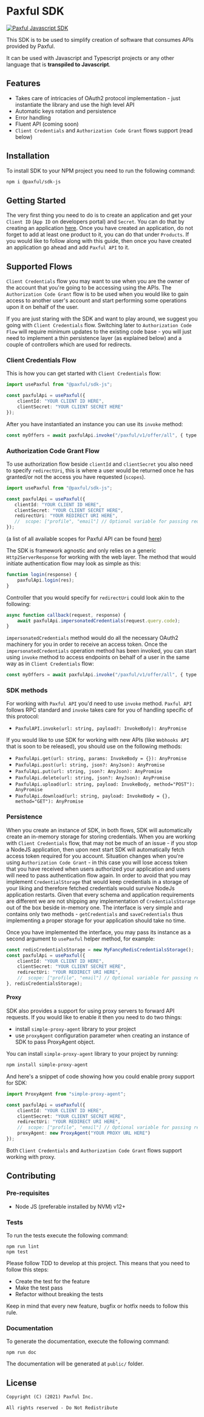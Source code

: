 # Paxful SDK

[![Paxful Javascript SDK](https://github.com/paxful/sdk-js/actions/workflows/github-actions-paxful.yml/badge.svg)](https://github.com/paxful/sdk-js/actions/workflows/github-actions-paxful.yml)

This SDK is to be used to simplify creation of software that consumes APIs provided by Paxful.

It can be used with Javascript and Typescript projects or any other language that is **transpiled to Javascript**.

## Features
* Takes care of intricacies of OAuth2 protocol implementation - just instantiate the library and use the high level API
* Automatic keys rotation and persistence
* Error handling
* Fluent API (coming soon)
* `Client Credentials` and `Authorization Code Grant` flows support (read below)

## Installation

To install SDK to your NPM project you need to run the following command:

 ```bash
 npm i @paxful/sdk-js
 ```

## Getting Started

The very first thing you need to do is to create an application and get your `Client ID` (`App ID` on developers portal) 
and `Secret`. You can do that by creating an application [here](https://developers.paxful.com/apps/new/?src=gh-sdk-js). Once
you have created an application, do not forget to add at least one product to it, you can do that under `Products`. If you
would like to follow along with this guide, then once you have created an application go ahead and add `Paxful API` to
it.

## Supported Flows

`Client Credentials` flow you may want to use when you are the owner of the account that you're going to be accessing using 
the APIs. The `Authorization Code Grant` flow is to be used when you would like to gain access to another user's 
account and start performing some operations upon it on behalf of the user.

If you are just staring with the SDK and want to play around, we suggest you going with `Client Credentials` flow. 
Switching later to `Authorization Code Flow` will require minimum updates to the existing code base - you will just need 
to implement a thin persistence layer (as explained below) and a couple of controllers which are used for redirects.

### Client Credentials Flow
 
This is how you can get started with `Client Credentials` flow: 
```typescript
import usePaxful from "@paxful/sdk-js";

const paxfulApi = usePaxful({
    clientId: "YOUR CLIENT ID HERE",
    clientSecret: "YOUR CLIENT SECRET HERE"
});
```

After you have instantiated an instance you can use its `invoke` method:
```typescript
const myOffers = await paxfulApi.invoke("/paxful/v1/offer/all", { type: 'sell' });
```

### Authorization Code Grant Flow

To use authorization flow beside `clientId` and `clientSecret` you also need to specify `redirectUri`, this is 
where a user would be returned once he has granted/or not the access you have requested (`scopes`). 
 ```typescript
import usePaxful from "@paxful/sdk-js";

const paxfulApi = usePaxful({
    clientId: "YOUR CLIENT ID HERE",
    clientSecret: "YOUR CLIENT SECRET HERE",
    redirectUri: "YOUR REDIRECT URI HERE",
    //  scope: ["profile", "email"] // Optional variable for passing requested scopes.
});
```
(a list of all available scopes for Paxful API can be found [here](https://developers.paxful.com/paxful-products/paxful/documentation/?src=gh-sdk-js))
 
The SDK is framework agnostic and only relies on a generic `Http2ServerResponse` for working with the web layer. 
The method that would initiate authentication flow may look as simple as this:

```javascript
function login(response) {
    paxfulApi.login(res);
}
```

Controller that you would specify for `redirectUri` could look akin to the following:

```javascript
async function callback(request, response) {
    await paxfulApi.impersonatedCredentials(request.query.code);
}
```

`impersonatedCredentials` method would do all the necessary OAuth2 machinery for you in order to receive an access token. 
Once the `impersonatedCredentials` operation method has been invoked, you can start using `invoke` method to access 
endpoints on behalf of a user in the same way as in `Client Credentials` flow:
```typescript
const myOffers = await paxfulApi.invoke("/paxful/v1/offer/all", { type: 'sell' });
```

### SDK methods

For working with `Paxful API` you'd need to use `invoke` method. `Paxful API` follows RPC standard and `invoke`
takes care for you of handling specific of this protocol:
* `PaxfulAPI.invoke(url: string, payload?: InvokeBody): AnyPromise`

If you would like to use SDK for working with new APIs (like `Webhooks API` that is soon to be released), you
should use on the following methods:
* `PaxfulApi.get(url: string, params: InvokeBody = {}): AnyPromise`
* `PaxfulApi.post(url: string, json?: AnyJson): AnyPromise`
* `PaxfulApi.put(url: string, json?: AnyJson): AnyPromise`
* `PaxfulApi.delete(url: string, json?: AnyJson): AnyPromise`
* `PaxfulApi.upload(url: string, payload: InvokeBody, method="POST"): AnyPromise`
* `PaxfulApi.download(url: string, payload: InvokeBody = {}, method="GET"): AnyPromise`

### Persistence

When you create an instance of SDK, in both flows, SDK will automatically create an in-memory storage for storing 
credentials. When you are working with `Client Credentials` flow, that may not be much of an issue - if you
stop a NodeJS application, then upon next start SDK will automatically fetch access token required for you account. 
Situation changes when you're using `Authorization Code Grant` - in this case you will lose access token that
you have received when users authorized your application and users will need to pass authentication flow again.
In order to avoid that you may implement `CredentialStorage` that would keep credentials in a storage of 
your liking and therefore fetched credentials would survive NodeJs application restarts. Given that every schema 
and application requirements are different we are not shipping any implementation of 
`CredentialsStorage` out of the box beside in-memory one. The interface is very simple and contains only two methods - 
`getCredentials` and `saveCredentials` thus implementing a proper storage for your application should take no time.

Once you have implemented the interface, you may pass its instance as a second argument to `usePaxful` helper method,
for example:

```typescript
const redisCredentialsStorage = new MyFancyRedisCredentialsStorage();
const paxfulApi = usePaxful({
    clientId: "YOUR CLIENT ID HERE",
    clientSecret: "YOUR CLIENT SECRET HERE",
    redirectUri: "YOUR REDIRECT URI HERE",
    //  scope: ["profile", "email"] // Optional variable for passing requested scopes.
}, redisCredentialsStorage);
```

#### Proxy

SDK also provides a support for using proxy servers to forward API requests. If you would like to enable it
then you need to do two things:
* install `simple-proxy-agent` library to your project
* use `proxyAgent` configuration parameter when creating an instance of SDK to pass ProxyAgent object.

You can install `simple-proxy-agent` library to your project by running:

```bash
npm install simple-proxy-agent
```

And here's a snippet of code showing how you could enable proxy support for SDK:

```typescript
import ProxyAgent from "simple-proxy-agent";

const paxfulApi = usePaxful({
    clientId: "YOUR CLIENT ID HERE",
    clientSecret: "YOUR CLIENT SECRET HERE",
    redirectUri: "YOUR REDIRECT URI HERE",
    //  scope: ["profile", "email"] // Optional variable for passing requested scopes.
    proxyAgent: new ProxyAgent("YOUR PROXY URL HERE")
});
```

Both `Client Credentials` and `Authorization Code Grant` flows support working with proxy.

## Contributing
### Pre-requisites

* Node JS (preferable installed by NVM) v12+

### Tests

To run the tests execute the following command:
```shell
npm run lint
npm test
```

Please follow TDD to develop at this project. This means that you need to follow this steps:

* Create the test for the feature
* Make the test pass
* Refactor without breaking the tests

Keep in mind that every new feature, bugfix or hotfix needs to follow this rule.

### Documentation

To generate the documentation, execute the following command:
```shell
npm run doc
```

The documentation will be generated at `public/` folder.

## License

```markdown
Copyright (C) (2021) Paxful Inc.

All rights reserved - Do Not Redistribute
```
